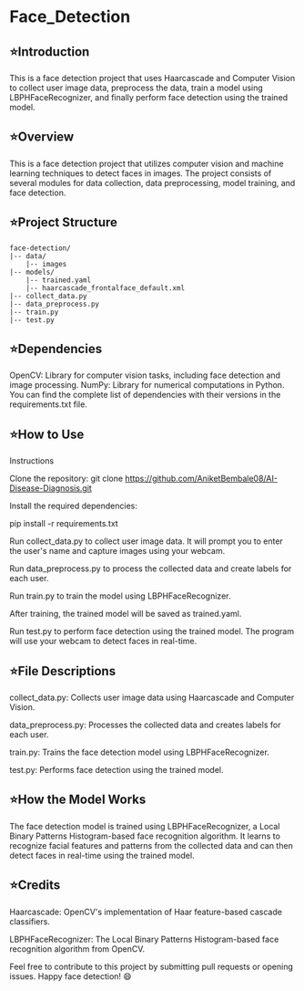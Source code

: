 # Face_Detection

## ⭐️Introduction
This is a face detection project that uses Haarcascade and Computer Vision to collect user image data, preprocess the data, train a model using LBPHFaceRecognizer, and finally perform face detection using the trained model.

## ⭐️Overview
This is a face detection project that utilizes computer vision and machine learning techniques to detect faces in images. The project consists of several modules for data collection, data preprocessing, model training, and face detection.

## ⭐️Project Structure

    face-detection/
    |-- data/
        |-- images
    |-- models/
        |-- trained.yaml
        |-- haarcascade_frontalface_default.xml
    |-- collect_data.py
    |-- data_preprocess.py
    |-- train.py
    |-- test.py


    

## ⭐️Dependencies

OpenCV: Library for computer vision tasks, including face detection and image processing.
NumPy: Library for numerical computations in Python.
You can find the complete list of dependencies with their versions in the requirements.txt file.

## ⭐️How to Use
Instructions

Clone the repository: git clone https://github.com/AniketBembale08/AI-Disease-Diagnosis.git

Install the required dependencies: 

pip install -r requirements.txt

Run collect_data.py to collect user image data. It will prompt you to enter the user's name and capture images using your webcam.

Run data_preprocess.py to process the collected data and create labels for each user.

Run train.py to train the model using LBPHFaceRecognizer.

After training, the trained model will be saved as trained.yaml.

Run test.py to perform face detection using the trained model. The program will use your webcam to detect faces in real-time.

## ⭐️File Descriptions
collect_data.py: Collects user image data using Haarcascade and Computer Vision.

data_preprocess.py: Processes the collected data and creates labels for each user.

train.py: Trains the face detection model using LBPHFaceRecognizer.

test.py: Performs face detection using the trained model.

## ⭐️How the Model Works
The face detection model is trained using LBPHFaceRecognizer, a Local Binary Patterns Histogram-based face recognition algorithm. It learns to recognize facial features and patterns from the collected data and can then detect faces in real-time using the trained model.

## ⭐️Credits
Haarcascade: OpenCV's implementation of Haar feature-based cascade classifiers.

LBPHFaceRecognizer: The Local Binary Patterns Histogram-based face recognition algorithm from OpenCV.


Feel free to contribute to this project by submitting pull requests or opening issues. Happy face detection! 😄
















